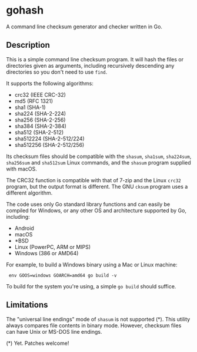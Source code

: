 
# gohash

A command line checksum generator and checker written in Go.

## Description

This is a simple command line checksum program. It will hash the files or directories given as arguments, including recursively descending any directories so you don't need to use `find`.

It supports the following algorithms:

 * crc32 (IEEE CRC-32)
 * md5 (RFC 1321)
 * sha1 (SHA-1)
 * sha224 (SHA-2-224)
 * sha256 (SHA-2-256)
 * sha384 (SHA-2-384)
 * sha512 (SHA-2-512)
 * sha512224 (SHA-2-512/224)
 * sha512256 (SHA-2-512/256)

Its checksum files should be compatible with the `shasum`, `sha1sum`, `sha224sum`, `sha256sum` and `sha512sum` Linux commands,
and the `shasum` program supplied with macOS. 

The CRC32 function is compatible with that of 7-zip and the Linux `crc32` program, but the output format is different. The GNU `cksum` program uses a different algorithm.

The code uses only Go standard library functions and can easily be compiled for Windows, or any other OS and architecture supported by Go, including:

 * Android
 * macOS
 * *BSD
 * Linux (PowerPC, ARM or MIPS)
 * Windows (386 or AMD64)

For example, to build a Windows binary using a Mac or Linux machine:

     env GOOS=windows GOARCH=amd64 go build -v

To build for the system you're using, a simple `go build` should suffice.

## Limitations

The "universal line endings" mode of `shasum` is not supported (*). This utility always compares file contents in binary mode. However, checksum files can have Unix or MS-DOS line endings.

(*) Yet. Patches welcome!
